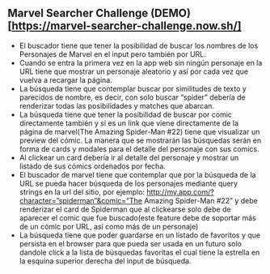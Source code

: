 ## Marvel Searcher Challenge (DEMO)[https://marvel-searcher-challenge.now.sh/]

-   El buscador tiene que tener la posibilidad de buscar los nombres de los Personajes de Marvel en el input pero también por URL.
-   Cuando se entra la primera vez en la app web sin ningún personaje en la URL tiene que mostrar un personaje aleatorio y así por cada vez que vuelva a recargar la página.
-   La búsqueda tiene que contemplar buscar por similitudes de texto y parecidos de nombre, es decir, con solo buscar “spider” debería de renderizar todas las posibilidades y matches que abarcan.
-   La búsqueda tiene que tener la posibilidad de buscar por comic directamente también y si es un link que viene directamente de la página de marvel(The Amazing Spider-Man #22) tiene que visualizar un preview del cómic. La manera que se mostrarán las búsquedas serán en forma de cards y modales para el detalle del personaje con sus comics.
-   Al clickear un card debería ir al detalle del personaje y mostrar un listado de sus cómics ordenados por fecha.
-   El buscador de marvel tiene que contemplar que por la búsqueda de la URL se pueda hacer búsqueda de los personajes mediante query strings en la url del sitio, por ejemplo: http://my.app.com/?character=”spiderman”&comic=”The Amazing Spider-Man #22” y debe renderizar el card de Spiderman que al clickearse solo debe de aparecer el comic que fue buscado(este feature debe de soportar más de un cómic por URL, así como más de un personaje)
-   La búsqueda tiene que poder guardarse en un listado de favoritos y que persista en el browser para que pueda ser usada en un futuro solo dandole click a la lista de búsquedas favoritas el cual tiene la estrella en la esquina superior derecha del input de búsqueda.
